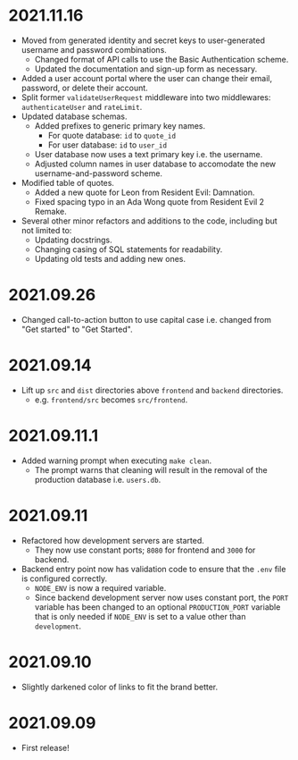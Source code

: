 # 2021.11.16

- Moved from generated identity and secret keys to user-generated username and password combinations.
  - Changed format of API calls to use the Basic Authentication scheme.
  - Updated the documentation and sign-up form as necessary.
- Added a user account portal where the user can change their email, password, or delete their account.
- Split former `validateUserRequest` middleware into two middlewares: `authenticateUser` and `rateLimit`.
- Updated database schemas.
  - Added prefixes to generic primary key names.
    - For quote database: `id` to `quote_id`
    - For user database: `id` to `user_id`
  - User database now uses a text primary key i.e. the username.
  - Adjusted column names in user database to accomodate the new username-and-password scheme.
- Modified table of quotes.
  - Added a new quote for Leon from Resident Evil: Damnation.
  - Fixed spacing typo in an Ada Wong quote from Resident Evil 2 Remake.
- Several other minor refactors and additions to the code, including but not limited to:
  - Updating docstrings.
  - Changing casing of SQL statements for readability.
  - Updating old tests and adding new ones.

# 2021.09.26

- Changed call-to-action button to use capital case i.e. changed from "Get started" to "Get Started".

# 2021.09.14

- Lift up `src` and `dist` directories above `frontend` and `backend` directories.
  - e.g. `frontend/src` becomes `src/frontend`.

# 2021.09.11.1

- Added warning prompt when executing `make clean`.
  - The prompt warns that cleaning will result in the removal of the production database i.e. `users.db`.

# 2021.09.11

- Refactored how development servers are started.
  - They now use constant ports; `8080` for frontend and `3000` for backend.
- Backend entry point now has validation code to ensure that the `.env` file is configured correctly.
  - `NODE_ENV` is now a required variable.
  - Since backend development server now uses constant port, the `PORT` variable has been changed to an optional
    `PRODUCTION_PORT` variable that is only needed if `NODE_ENV` is set to a value other than `development`.

# 2021.09.10

- Slightly darkened color of links to fit the brand better.

# 2021.09.09

- First release!
